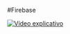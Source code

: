 #Firebase

[![Vídeo explicativo](https://img.youtube.com/vi/p1wtn27bxJw/0.jpg)](https://www.youtube.com/watch?v=p1wtn27bxJw)
